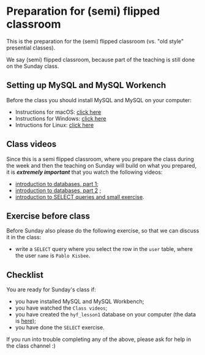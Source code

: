 # Preparation for (semi) flipped classroom

This is the preparation for the (semi) flipped classroom (vs. "old style" presential classes). 

We say (semi) flipped classroom, because part of the teaching is still done on the Sunday class.

## Setting up MySQL and MySQL Workench
Before the class you should install MySQL and MySQL on your computer:

- Instructions for macOS: [click here](https://www.youtube.com/watch?v=7S_tz1z_5bA&t=290s)
- Instructions for Windows: [click here](https://www.youtube.com/watch?v=7S_tz1z_5bA&t=588s)
- Intructions for Linux: [click here](https://drive.google.com/file/d/1I4_iIxI3QZApVawOFbSEY89Cs4BMby5F/view?usp=sharing)


## Class videos

Since this is a semi flipped classroom, where you prepare the class during the week and then the teaching on Sunday will build on what you prepared, it is ***extremely important*** that you watch the following videos:

 - [introduction to databases, part 1](https://drive.google.com/file/d/1vrIOqad0fMVpbFgp1-9g1rvd7peMeu-e/view?usp=sharing);
 - [introduction to databases, part 2](https://drive.google.com/file/d/17wvdTUgLB3KakjeKfr6rJn1T6KzpX9Uf/view?usp=sharing) ;
 - [introduction to SELECT queries and small exercise](https://drive.google.com/file/d/1Km2knoXiZrR9TOwZZ2M7V_FLyb-X_FBA/view?usp=sharing).


## Exercise before class

Before Sunday also please do the following exercise, so that we can discuss it in the class:
 - write a `SELECT` query where you select the row in the  `user` table, where the user `name` is `Pablo Kisbee`.


## Checklist

You are ready for Sunday's class if:
 - you have installed MySQL and MySQL Workbench;
 - you have watched the `Class videos`;
 - you have created the `hyf_lesson1` database on your computer (the data is [here](https://github.com/HackYourFuture-CPH/databases/blob/main/lesson1/lesson-data.sql));
 - you have done the `SELECT` exercise.

If you run into trouble completing any of the above, please ask for help in the class channel :)